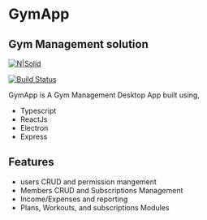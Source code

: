 # GymApp

## Gym Management solution

[![N|Solid](https://cldup.com/dTxpPi9lDf.thumb.png)](https://github.com/sameh-rm)

[![Build Status](https://travis-ci.org/joemccann/dillinger.svg?branch=master)](https://travis-ci.org/joemccann/dillinger)

GymApp is A Gym Management Desktop App built using,

- Typescript
- ReactJs
- Electron
- Express

## Features

- users CRUD and permission mangement
- Members CRUD and Subscriptions Management
- Income/Expenses and reporting
- Plans, Workouts, and subscriptions Modules
